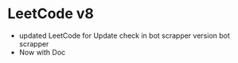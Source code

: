 # LeetCode v8
* updated LeetCode for Update check in bot scrapper version bot scrapper 
* Now with Doc